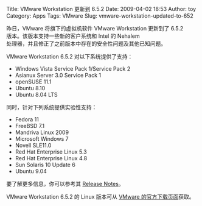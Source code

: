 Title: VMware Workstation 更新到 6.5.2
Date: 2009-04-02 18:53
Author: toy
Category: Apps
Tags: VMware
Slug: vmware-workstation-updated-to-652

昨日，VMware 将旗下的虚拟机软件 VMware Workstation 更新到了 6.5.2  
版本。该版本支持一些新的客户系统和 Intel 的 Nehalem  
处理器，并且修正了之前版本中存在的安全性问题及其他已知问题。

VMware Workstation 6.5.2 对以下系统提供了支持：

* Windows Vista Service Pack 1/Service Pack 2  
* Asianux Server 3.0 Service Pack 1  
* openSUSE 11.1  
* Ubuntu 8.10  
* Ubuntu 8.04 LTS

同时，针对下列系统提供实验性支持：

* Fedora 11  
* FreeBSD 7.1  
* Mandriva Linux 2009  
* Microsoft Windows 7  
* Novell SLE11.0  
* Red Hat Enterprise Linux 5.3  
* Red Hat Enterprise Linux 4.8  
* Sun Solaris 10 Update 6  
* Ubuntu 9.04

要了解更多信息，你可以参考其 [Release
Notes](http://www.vmware.com/support/ws65/doc/releasenotes\_ws652.html)。

VMware Workstation 6.5.2 的 Linux 版本可从 [VMware
的官方下载页面](http://www.vmware.com/download/ws/)获取。
